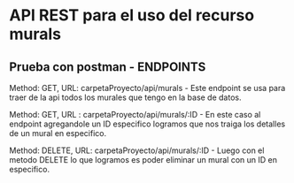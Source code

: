 # API REST para el uso del recurso murals

## Prueba con postman - ENDPOINTS
 Method: GET, URL: carpetaProyecto/api/murals -
 Este endpoint se usa para traer de la api todos los murales que tengo en la base de datos.

 Method: GET, URL : carpetaProyecto/api/murals/:ID -
 En este caso al endpoint agregandole un ID especifico logramos que nos traiga los detalles de un mural en especifico.

 Method: DELETE, URL: carpetaProyecto/api/murals/:ID -
 Luego con el metodo DELETE lo que logramos es poder eliminar un mural con un ID en especifico.